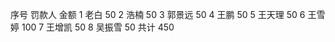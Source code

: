序号	罚款人	 金额
1	   老白	   50
2	   浩楠	   50
3	  郭景远	   50
4	   王鹏	   50
5	  王天理	   50
6	  王雪婷	   100
7	  王增凯	   50
8	  吴振雪	   50
    共计		 450
